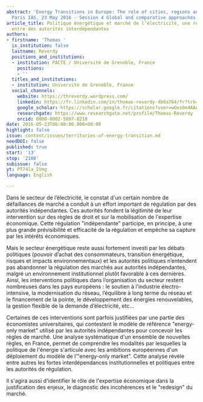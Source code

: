 ```yaml
---
abstract: 'Energy Transitions in Europe: The role of cities, regions and territories.
  Paris IAS, 23 May 2016 - Session 4 Global and comparative approaches'
article_title: Politique énergétique et marché de l’électricité, une régulation distribuée
  entre des autorités interdépendantes
authors:
- firstname: 'Thomas '
  is_institution: false
  lastname: Reverdy
  positions_and_institutions:
  - institution: PACTE / Université de Grenoble, France
    positions:
    - ''
  titles_and_institutions:
  - institution: Université de Grenoble, France
  social_channels:
    website: https://threverdy.wordpress.com/
    linkedin: https://fr.linkedin.com/in/thomas-reverdy-4b0a764/fr?trk=people-guest_people_search-card
    google_scholar: https://scholar.google.fr/citations?user=wOusOe4AAAAJ&hl=fr
    researchgate: https://www.researchgate.net/profile/Thomas-Reverdy
    orcid: 0000-0002-5897-8218
date: 2016-05-23T06:00:00.000+00:00
highlight: false
issue: content/issues/territories-of-energy-transition.md
needDOI: false
published: true
start: '13'
stop: '2108'
subissue: false
yt: PT74la_2Vmg
language: English

---
```

Dans le secteur de l’électricité, le constat d'un certain nombre de défaillances de marché a conduit à un effort important de régulation par des autorités indépendantes. Ces autorités fondent la légitimité de leur intervention sur des règles de droit et sur la mobilisation de l'expertise économique. Cette régulation "indépendante" participe, en principe, à une plus grande prévisibilité et efficacité de la régulation et empêche sa capture par les intérêts économiques. 

Mais le secteur énergétique reste aussi fortement investi par les débats politiques (pouvoir d’achat des consommateurs, transition énergétique, risques et impacts environnementaux) et les autorités politiques n’entendent pas abandonner la régulation des marchés aux autorités indépendantes, malgré un environnement institutionnel plutôt favorable à ces dernières. Ainsi, les interventions politiques dans l’organisation du secteur restent nombreuses dans les pays européens : le soutien à l’industrie électro-intensive, la modernisation du réseau, l’équilibre à long terme du réseau et le financement de la pointe, le développement des énergies renouvelables, la gestion flexible de la demande d’électricité, etc… 

Certaines de ces interventions sont parfois justifiées par une partie des économistes universitaires, qui contestent le modèle de référence "energy-only market" utilisé par les autorités indépendantes pour concevoir les règles de marché. Une analyse systématique d'un ensemble de nouvelles règles, en France, permet de comprendre les modalités par lesquelles la politique de l'énergie s'articule avec les ambitions européennes d'un déploiement du modèle de l’"energy-only market". Cette analyse révèle entre autres les fortes interdépendances institutionnelles et politiques entre les autorités de régulation. 

Il s'agira aussi d'identifier le rôle de l'expertise économique dans la justification des enjeux, le diagnostic des incohérences et le "redesign" du marché.

<Youtube yt="PT74la_2Vmg" caption="Politique énergétique et marché de l’électricité, une régulation distribuée entre des autorités interdépendantes" start="13" stop="2108"></Youtube>